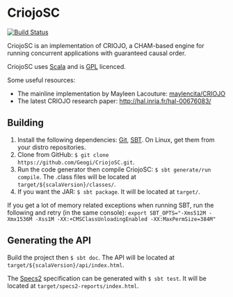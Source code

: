 CriojoSC
==========

[![Build Status](https://travis-ci.org/Geogi/CriojoSC.png)](https://travis-ci.org/Geogi/CriojoSC)

CriojoSC is an implementation of CRIOJO, a CHAM-based engine for running concurrent applications with guaranteed causal order.

CriojoSC uses [Scala](http://www.scala-lang.org/) and is [GPL](http://www.gnu.org/licenses/gpl.html) licenced.

Some useful resources:
* The mainline implementation by Mayleen Lacouture: [maylencita/CRIOJO](https://github.com/maylencita/CRIOJO/tree/version2.0)
* The latest CRIOJO research paper: http://hal.inria.fr/hal-00676083/

Building
--------
1. Install the following dependencies: [Git](http://git-scm.com/), [SBT](http://www.scala-sbt.org/). On Linux, get them from your distro repositories.
2. Clone from GitHub: `$ git clone https://github.com/Geogi/CriojoSC.git`.
3. Run the code generator then compile CriojoSC: `$ sbt generate/run compile`.
   The .class files will be located at `target/${scalaVersion}/classes/`.
4. If you want the JAR: `$ sbt package`. It will be located at `target/`.

If you get a lot of memory related exceptions when running SBT, run the following and retry (in the same console):
`export SBT_OPTS="-Xms512M -Xmx1536M -Xss1M -XX:+CMSClassUnloadingEnabled -XX:MaxPermSize=384M"`

Generating the API
------------------
Build the project then `$ sbt doc`. The API will be located at `target/${scalaVersion}/api/index.html`.

The [Specs2](http://etorreborre.github.com/specs2/) specification can be generated with `$ sbt test`. It will be located at `target/specs2-reports/index.html`.
